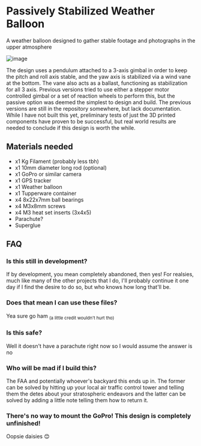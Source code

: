 # Passively Stabilized Weather Balloon
A weather balloon designed to gather stable footage and photographs in the upper atmosphere

![image](https://github.com/user-attachments/assets/fa51de26-ffaf-4fe9-9e10-26951138e545)

The design uses a pendulum attached to a 3-axis gimbal in order to keep the pitch and roll axis stable, and the yaw axis is stabilized via a wind vane at the bottom. The vane also acts as a ballast, functioning as stabilization for all 3 axis. Previous versions tried to use either a stepper motor controlled gimbal or a set of reaction wheels to perform this, but the passive option was deemed the simplest to design and build. The previous versions are still in the repository somewhere, but lack documentation. While I have not built this yet, preliminary tests of just the 3D printed components have proven to be successful, but real world results are needed to conclude if this design is worth the while. 

## Materials needed
  - x1 Kg Filament (probably less tbh)
  - x1 10mm diameter long rod (optional)
  - x1 GoPro or similar camera
  - x1 GPS tracker
  - x1 Weather balloon
  - x1 Tupperware container
  - x4 8x22x7mm ball bearings
  - x4 M3x8mm screws
  - x4 M3 heat set inserts (3x4x5)
  - Parachute?
  - Superglue

## FAQ

### Is this still in development?
If by development, you mean completely abandoned, then yes! For realsies, much like many of the other projects that I do, I'll probably continue it one day if I find the desire to do so, but who knows how long that'll be. 

### Does that mean I can use these files?
Yea sure go ham
 <sub>(a little credit wouldn't hurt tho)</sub>

### Is this safe?
Well it doesn't have a parachute right now so I would assume the answer is no

### Who will be mad if I build this?
The FAA and potentially whoever's backyard this ends up in. The former can be solved by hitting up your local air traffic control tower and telling them the detes about your stratospheric endeavors and the latter can be solved by adding a little note telling them how to return it.

### There's no way to mount the GoPro! This design is completely unfinished!
Oopsie daisies 😊
